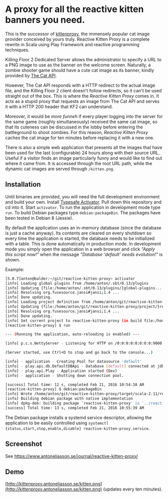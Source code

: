 # A proxy for all the reactive kitten banners you need.

This is the successor of [kittenproxy](https://github.com/antoneliasson/kittenproxy), the immensely popular cat image provider conceived by yours truly. Reactive Kitten Proxy is a complete rewrite in Scala using Play Framework and reactive programming techniques.

Killing Floor 2 Dedicated Server allows the administrator to specify a URL to a PNG image to use as the banner on the welcome screen. Naturally, a zombie shooter game should have a cute cat image as its banner, kindly provided by [The Cat API](http://thecatapi.com/).

However, The Cat API responds with a HTTP redirect to the actual image file, and the Killing Floor 2 client doesn't follow redirects, so it can't be used straight out of the box. This is where the *Reactive Kitten Proxy* comes in. It acts as a stupid proxy that requests an image from The Cat API and serves it with a HTTP 200 header that KF2 can understand.

Moreover, it would be *more funneh* if every player logging into the server for the same game (roughly simultaneously) received the same cat image, so that its cuteness can be discussed in the lobby before entering the battleground to shoot zombies. For this reason, *Reactive Kitten Proxy* caches the cat image for ten minutes before replacing it with a new one.

There is also a simple web application that presents all the images that have been used for the last (configurable) 24 hours along with their source URL. Useful if a visitor finds an image particularly funny and would like to find out where it came from. It is accessed through the root URL path, while the dynamic cat images are served through `/kitten.png`.

## Installation

Until binaries are provided, you will need the full development environment and build your own. Install [Typesafe Activator](https://www.typesafe.com/activator/download). Pull down this repository and cd into it. Start `activator`. To run the application in development mode type `run`. To build Debian packages type `debian:packageBin`. The packages have been tested in Debian 8 (Jessie).

By default the application uses an in-memory database (since the database is just a cache anyway). Its contents are cleared on every shutdown so every time the application is started, the database needs to be initialized with a table. This is done automatically in production mode. In development mode you simply open the application in a web browser and click *"Apply this script now!"* when the message *"Database 'default' needs evolution!"* is shown.

Example:

```sh
[5.0.7]anton@balder:~/git/reactive-kitten-proxy> activator
[info] Loading global plugins from /home/anton/.sbt/0.13/plugins
[info] Updating {file:/home/anton/.sbt/0.13/plugins/}global-plugins...
[info] Resolving org.fusesource.jansi#jansi;1.4 ...
[info] Done updating.
[info] Loading project definition from /home/anton/git/reactive-kitten-proxy/project
[info] Updating {file:/home/anton/git/reactive-kitten-proxy/project/}reactive-kitten-proxy-build...
[info] Resolving org.fusesource.jansi#jansi;1.4 ...
[info] Done updating.
[info] Set current project to reactive-kitten-proxy (in build file:/home/anton/git/reactive-kitten-proxy/)
[reactive-kitten-proxy] $ run

--- (Running the application, auto-reloading is enabled) ---

[info] p.c.s.NettyServer - Listening for HTTP on /0:0:0:0:0:0:0:0:9000

(Server started, use Ctrl+D to stop and go back to the console...)

[info] - application - Creating Pool for datasource 'default'
[info] - play.api.db.DefaultDBApi - Database [default] connected at jdbc:h2:mem:play
[info] - play.api.Play - Application started (Dev)
[info] - application - Shutting down connection pool.

[success] Total time: 12 s, completed Feb 21, 2016 10:54:38 AM
[reactive-kitten-proxy] $ debian:packageBin
[info] Wrote /home/anton/git/reactive-kitten-proxy/target/scala-2.11/reactive-kitten-proxy_2.11-1.0.1.pom
[info] Building debian package with native implementation
[info] dpkg-deb: building package `reactive-kitten-proxy' in `../reactive-kitten-proxy_1.0.1_all.deb'.
[success] Total time: 13 s, completed Feb 21, 2016 10:55:39 AM
```

The Debian package installs a systemd service descriptor, allowing the application to be easily controlled using `systemctl {status,start,stop,enable,disable} reactive-kitten-proxy.service`.

## Screenshot

See https://www.antoneliasson.se/journal/reactive-kitten-proxy/

## Demo

[http://kittenproxy.antoneliasson.se/kitten.png](http://kittenproxy.antoneliasson.se/kitten.png) (updates every ten minutes).
